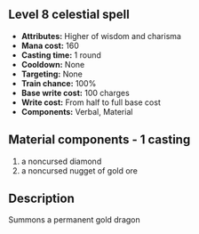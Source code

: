 ## Level 8 celestial spell
- **Attributes:** Higher of wisdom and charisma
- **Mana cost:** 160
- **Casting time:** 1 round
- **Cooldown:** None
- **Targeting:** None
- **Train chance:** 100%
- **Base write cost:** 100 charges
- **Write cost:** From half to full base cost
- **Components:** Verbal, Material
## Material components - 1 casting
1. a noncursed diamond
2. a noncursed nugget of gold ore
## Description
Summons a permanent gold dragon
